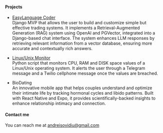 #### Projects

* <a href="https://easylanguagecoder.com/" rel="nofollow">EasyLanguage Coder</a> <br>
Django MVP that allows the user to build and customize simple but effective trading systems.
It implements a Retrieval-Augmented Generation (RAG) system using OpenAI and PGVector, integrated into a Django-based chat interface. The system enhances LLM responses by retrieving relevant information from a vector database, ensuring more accurate and contextually rich answers.

* <a href="https://github.com/andreisovidiu/servermonitoring" rel="nofollow">Linux/Unix Monitor</a> <br>
Python script that monitors CPU, RAM and DISK space values of a Linux/Unix operating system. It alerts the user through a Telegram message and a Twilio cellphone message once the values are breached.

* BioDating <br>
An innovative mobile app that helps couples understand and optimize their intimate life by tracking hormonal cycles and libido patterns. Built with React Native and Expo, it provides scientifically-backed insights to enhance relationship intimacy and connection.


#### Contact me
You can reach me at andreisovidiu@gmail.com
